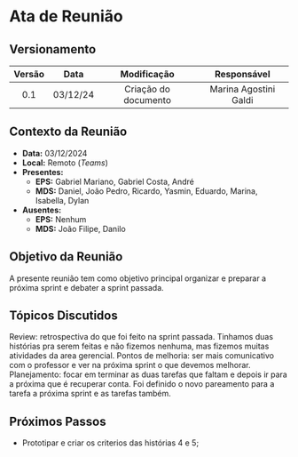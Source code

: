 # Ata de Reunião

## Versionamento

| Versão | Data | Modificação | Responsável |
| :-: | :-: | :-: | :-: |
| 0.1 | 03/12/24 | Criação do documento | Marina Agostini Galdi |

## Contexto da Reunião

* **Data:** 03/12/2024
* **Local:** Remoto (*Teams*)
* **Presentes:**
  * **EPS:** Gabriel Mariano, Gabriel Costa, André
  * **MDS:** Daniel, João Pedro, Ricardo, Yasmin, Eduardo, Marina, Isabella, Dylan
* **Ausentes:**
  * **EPS:** Nenhum
  * **MDS:** João Filipe, Danilo

## Objetivo da Reunião

A presente reunião tem como objetivo principal organizar e preparar a próxima sprint e debater a sprint passada.

## Tópicos Discutidos

Review: retrospectiva do que foi feito na sprint passada. Tinhamos duas histórias pra serem feitas e não fizemos nenhuma, mas fizemos muitas atividades da area gerencial.
Pontos de melhoria: ser mais comunicativo com o professor e ver na próxima sprint o que devemos melhorar.
Planejamento: focar em terminar as duas tarefas que faltam e depois ir para a próxima que é recuperar conta.
Foi definido o novo pareamento para a tarefa a próxima sprint e as tarefas também.

## Próximos Passos

* Prototipar e criar os criterios das histórias 4 e 5;